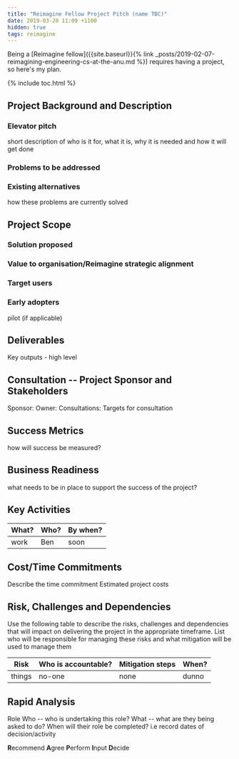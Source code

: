 ```yaml
---
title: "Reimagine Fellow Project Pitch (name TBC)"
date: 2019-03-20 11:09 +1100
hidden: true
tags: reimagine
---
```


Being a [Reimagine fellow]({{site.baseurl}}{% link
_posts/2019-02-07-reimagining-engineering-cs-at-the-anu.md %}) requires having a
project, so here's my plan.

{% include toc.html %}

## Project Background and Description

### Elevator pitch
short description of who is it for, what it is, why it is needed and how it will get done

### Problems to be addressed

### Existing alternatives
how these problems are currently solved

## Project Scope

### Solution proposed

### Value to organisation/Reimagine strategic alignment

### Target users

### Early adopters

pilot (if applicable)

## Deliverables

Key outputs - high level

## Consultation -- Project Sponsor and Stakeholders

Sponsor: 
Owner:
Consultations: Targets for consultation

## Success Metrics

how will success be measured?

## Business Readiness

what needs to be in place to support the success of the project?
  
## Key Activities

| What? | Who? | By when? |
|-------|------|----------|
| work  | Ben  | soon     |

## Cost/Time Commitments

Describe the time commitment
Estimated project costs

## Risk, Challenges and Dependencies

Use the following table to describe the risks, challenges and dependencies that will impact on delivering the project in the appropriate timeframe. List who will be responsible for managing these risks and what mitigation will be used to manage them

| Risk   | Who is accountable? | Mitigation steps | When? |
|--------|---------------------|------------------|-------|
| things | no-one              | none             | dunno |

## Rapid Analysis

Role            Who -- who is undertaking this role?   What -- what are they being asked to do?   When will their role be completed? i.e record dates of decision/activity

**R**ecommend
**A**gree
**P**erform
**I**nput
**D**ecide

